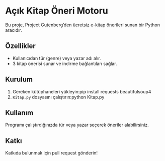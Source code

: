 # Açık Kitap Öneri Motoru
Bu proje, Project Gutenberg’den ücretsiz e-kitap önerileri sunan bir Python aracıdır.

## Özellikler
- Kullanıcıdan tür (genre) veya yazar adı alır.
- 3 kitap önerisi sunar ve indirme bağlantıları sağlar.

## Kurulum
1. Gereken kütüphaneleri yükleyin:pip install requests beautifulsoup4
2. `Kitap.py` dosyasını çalıştırın:python Kitap.py

## Kullanım
Programı çalıştırdığınızda tür veya yazar seçerek öneriler alabilirsiniz.

## Katkı
Katkıda bulunmak için pull request gönderin!
